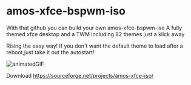 # amos-xfce-bspwm-iso

With that github you can build your own amos-xfce-bspwm-iso
A fully themed xfce desktop and a TWM  including 82 themes just a klick away

Rising the easy way!
If you don't want the default theme to load after a reboot,just take it out the autostart!

![animatedGIF](https://user-images.githubusercontent.com/83895060/179123978-39df68a2-3133-4af2-aa1a-aaa889f255f4.gif)


Download
https://sourceforge.net/projects/amos-xfce-iso/

